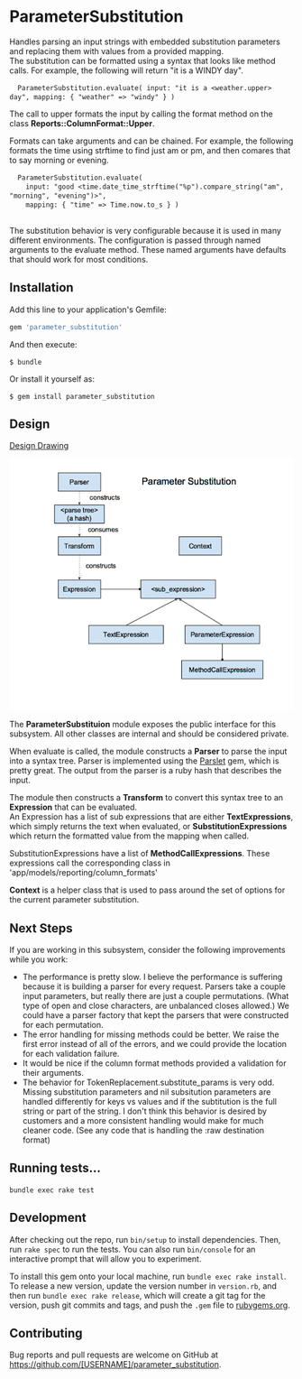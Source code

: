 # ParameterSubstitution

Handles parsing an input strings with embedded substitution parameters and replacing them with values from a provided mapping.  
The substitution can be formatted using a syntax that looks like method calls.  For example, the following will return "it is a WINDY day".

```
  ParameterSubstitution.evaluate( input: "it is a <weather.upper> day", mapping: { "weather" => "windy" } )
```

The call to upper formats the input by calling the format method on the class **Reports::ColumnFormat::Upper**.

Formats can take arguments and can be chained.  For example, the following formats the time using strftime to find just am or pm, and then comares that to say morning or evening.

```
  ParameterSubstitution.evaluate( 
    input: "good <time.date_time_strftime("%p").compare_string("am", "morning", "evening")>", 
    mapping: { "time" => Time.now.to_s } )
  
```    

The substitution behavior is very configurable because it is used in many different environments.  The configuration is passed through named arguments to the evaluate method.  These named arguments have defaults that should work for most conditions.


## Installation

Add this line to your application's Gemfile:

```ruby
gem 'parameter_substitution'
```

And then execute:

    $ bundle

Or install it yourself as:

    $ gem install parameter_substitution


## Design

[Design Drawing](https://docs.google.com/drawings/d/1A1nQVw_oh0dfN52pHNX19NtuEB5RY7RpM6Fv9bToGV4/edit)

![ParameterSubstitutionDesign](./parameter_subsitution_design.png)

The **ParameterSubstituion** module exposes the public interface for this subsystem.  All other classes are internal and should be considered private.
  
When evaluate is called, the module constructs a **Parser** to parse the input into a syntax tree.  Parser is implemented using the 
[Parslet](http://kschiess.github.io/parslet/) gem, which is pretty great.   The output from the parser is a ruby hash that describes the input.
  
The module then constructs a **Transform** to convert this syntax tree to an **Expression** that can be evaluated.  
An Expression has a list of sub expressions that are either **TextExpressions**, which simply returns the text when evaluated, or **SubstitutionExpressions** which return the formatted value from the mapping when called.  
    
SubstitutionExpressions have a list of **MethodCallExpressions**.   These expressions call the corresponding class in 'app/models/reporting/column_formats'  

**Context** is a helper class that is used to pass around the set of options for the current parameter substitution.  

## Next Steps

If you are working in this subsystem, consider the following improvements while you work:

 * The performance is pretty slow.  I believe the performance is suffering because it is building a parser for every request. Parsers take a couple input parameters, but really there are just a couple permutations.  (What type of open and close characters, are unbalanced closes allowed.)  We could have a parser factory that kept the parsers that were constructed for each permutation.
 * The error handling for missing methods could be better.  We raise the first error instead of all of the errors, and we could provide the location for each validation failure.
 * It would be nice if the column format methods provided a validation for their arguments.
 * The behavior for TokenReplacement.substitute_params is very odd.  Missing substitution parameters and nil subsitution parameters are handled differently for keys vs values and if the subtitution is the full string or part of the string.  I don't think this behavior is desired by customers and a more consistent handling would make for much cleaner code.  (See any code that is handling the :raw destination format)

## Running tests...

```
bundle exec rake test
```

## Development

After checking out the repo, run `bin/setup` to install dependencies. Then, run `rake spec` to run the tests. You can also run `bin/console` for an interactive prompt that will allow you to experiment.

To install this gem onto your local machine, run `bundle exec rake install`. To release a new version, update the version number in `version.rb`, and then run `bundle exec rake release`, which will create a git tag for the version, push git commits and tags, and push the `.gem` file to [rubygems.org](https://rubygems.org).

## Contributing

Bug reports and pull requests are welcome on GitHub at https://github.com/[USERNAME]/parameter_substitution.
